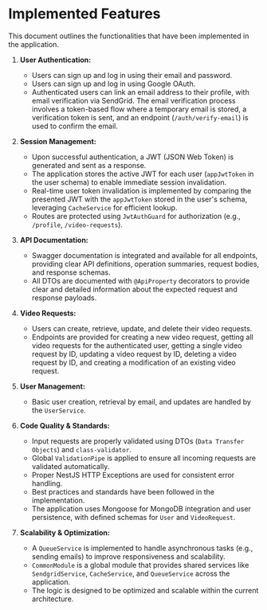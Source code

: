 # Implemented Features

This document outlines the functionalities that have been implemented in the application.

1.  **User Authentication:**
    - Users can sign up and log in using their email and password.
    - Users can sign up and log in using Google OAuth.
    - Authenticated users can link an email address to their profile, with email verification via SendGrid. The email verification process involves a token-based flow where a temporary email is stored, a verification token is sent, and an endpoint (`/auth/verify-email`) is used to confirm the email.

2.  **Session Management:**
    - Upon successful authentication, a JWT (JSON Web Token) is generated and sent as a response.
    - The application stores the active JWT for each user (`appJwtToken` in the user schema) to enable immediate session invalidation.
    - Real-time user token invalidation is implemented by comparing the presented JWT with the `appJwtToken` stored in the user's schema, leveraging `CacheService` for efficient lookup.
    - Routes are protected using `JwtAuthGuard` for authorization (e.g., `/profile`, `/video-requests`).

3.  **API Documentation:**
    - Swagger documentation is integrated and available for all endpoints, providing clear API definitions, operation summaries, request bodies, and response schemas.
    - All DTOs are documented with `@ApiProperty` decorators to provide clear and detailed information about the expected request and response payloads.

4.  **Video Requests:**
    - Users can create, retrieve, update, and delete their video requests.
    - Endpoints are provided for creating a new video request, getting all video requests for the authenticated user, getting a single video request by ID, updating a video request by ID, deleting a video request by ID, and creating a modification of an existing video request.

5.  **User Management:**
    - Basic user creation, retrieval by email, and updates are handled by the `UserService`.

6.  **Code Quality & Standards:**
    - Input requests are properly validated using DTOs (`Data Transfer Objects`) and `class-validator`.
    - Global `ValidationPipe` is applied to ensure all incoming requests are validated automatically.
    - Proper NestJS HTTP Exceptions are used for consistent error handling.
    - Best practices and standards have been followed in the implementation.
    - The application uses Mongoose for MongoDB integration and user persistence, with defined schemas for `User` and `VideoRequest`.

7.  **Scalability & Optimization:**
    - A `QueueService` is implemented to handle asynchronous tasks (e.g., sending emails) to improve responsiveness and scalability.
    - `CommonModule` is a global module that provides shared services like `SendgridService`, `CacheService`, and `QueueService` across the application.
    - The logic is designed to be optimized and scalable within the current architecture.